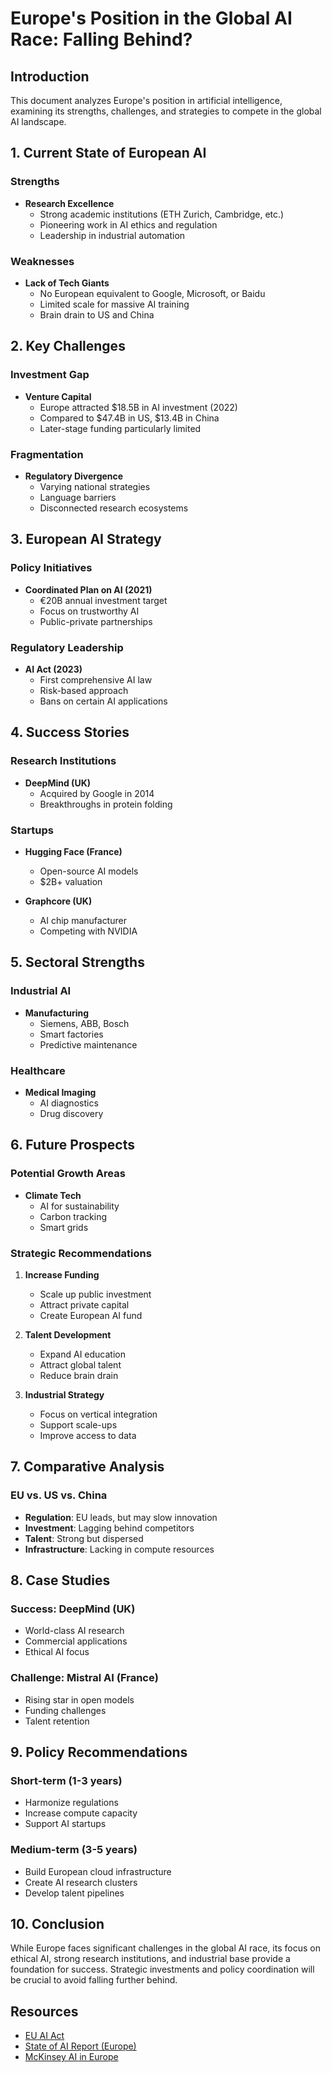 # Europe's Position in the Global AI Race: Falling Behind?

## Introduction
This document analyzes Europe's position in artificial intelligence, examining its strengths, challenges, and strategies to compete in the global AI landscape.

## 1. Current State of European AI

### Strengths
- **Research Excellence**
  - Strong academic institutions (ETH Zurich, Cambridge, etc.)
  - Pioneering work in AI ethics and regulation
  - Leadership in industrial automation

### Weaknesses
- **Lack of Tech Giants**
  - No European equivalent to Google, Microsoft, or Baidu
  - Limited scale for massive AI training
  - Brain drain to US and China

## 2. Key Challenges

### Investment Gap
- **Venture Capital**
  - Europe attracted $18.5B in AI investment (2022)
  - Compared to $47.4B in US, $13.4B in China
  - Later-stage funding particularly limited

### Fragmentation
- **Regulatory Divergence**
  - Varying national strategies
  - Language barriers
  - Disconnected research ecosystems

## 3. European AI Strategy

### Policy Initiatives
- **Coordinated Plan on AI (2021)**
  - €20B annual investment target
  - Focus on trustworthy AI
  - Public-private partnerships

### Regulatory Leadership
- **AI Act (2023)**
  - First comprehensive AI law
  - Risk-based approach
  - Bans on certain AI applications

## 4. Success Stories

### Research Institutions
- **DeepMind (UK)**
  - Acquired by Google in 2014
  - Breakthroughs in protein folding

### Startups
- **Hugging Face (France)**
  - Open-source AI models
  - $2B+ valuation

- **Graphcore (UK)**
  - AI chip manufacturer
  - Competing with NVIDIA

## 5. Sectoral Strengths

### Industrial AI
- **Manufacturing**
  - Siemens, ABB, Bosch
  - Smart factories
  - Predictive maintenance

### Healthcare
- **Medical Imaging**
  - AI diagnostics
  - Drug discovery

## 6. Future Prospects

### Potential Growth Areas
- **Climate Tech**
  - AI for sustainability
  - Carbon tracking
  - Smart grids

### Strategic Recommendations
1. **Increase Funding**
   - Scale up public investment
   - Attract private capital
   - Create European AI fund

2. **Talent Development**
   - Expand AI education
   - Attract global talent
   - Reduce brain drain

3. **Industrial Strategy**
   - Focus on vertical integration
   - Support scale-ups
   - Improve access to data

## 7. Comparative Analysis

### EU vs. US vs. China
- **Regulation**: EU leads, but may slow innovation
- **Investment**: Lagging behind competitors
- **Talent**: Strong but dispersed
- **Infrastructure**: Lacking in compute resources

## 8. Case Studies

### Success: DeepMind (UK)
- World-class AI research
- Commercial applications
- Ethical AI focus

### Challenge: Mistral AI (France)
- Rising star in open models
- Funding challenges
- Talent retention

## 9. Policy Recommendations

### Short-term (1-3 years)
- Harmonize regulations
- Increase compute capacity
- Support AI startups

### Medium-term (3-5 years)
- Build European cloud infrastructure
- Create AI research clusters
- Develop talent pipelines

## 10. Conclusion
While Europe faces significant challenges in the global AI race, its focus on ethical AI, strong research institutions, and industrial base provide a foundation for success. Strategic investments and policy coordination will be crucial to avoid falling further behind.

## Resources
- [EU AI Act](https://digital-strategy.ec.europa.eu/en/policies/regulatory-framework-ai)
- [State of AI Report (Europe)](https://www.stateof.ai/)
- [McKinsey AI in Europe](https://www.mckinsey.com/capabilities/quantumblack/our-insights/the-state-of-ai-in-2022-and-a-half-decade-in-review)
